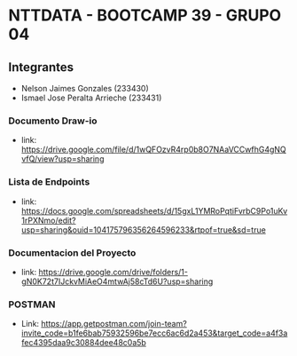 # NTTDATA - BOOTCAMP 39 - GRUPO 04
## Integrantes

- Nelson Jaimes Gonzales (233430)
- Ismael Jose Peralta Arrieche (233431)

### Documento Draw-io
- link: https://drive.google.com/file/d/1wQFOzvR4rp0b8O7NAaVCCwfhG4gNQvfQ/view?usp=sharing

### Lista de Endpoints
- link: https://docs.google.com/spreadsheets/d/15gxL1YMRoPqtiFvrbC9Po1uKv1rPXNmo/edit?usp=sharing&ouid=104175796356264596233&rtpof=true&sd=true

### Documentacion del Proyecto
- link: https://drive.google.com/drive/folders/1-gN0K72t7IJckvMiAeO4mtwAj58cTd6U?usp=sharing

### POSTMAN
- Link: https://app.getpostman.com/join-team?invite_code=b1fe6bab75932596be7ecc6ac6d2a453&target_code=a4f3afec4395daa9c30884dee48c0a5b
